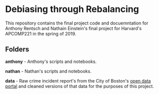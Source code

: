 # Debiasing through Rebalancing

This repository contains the final project code and docuemntation for Anthony Rentsch and Nathain Einstein's final project for Harvard's APCOMP221 in the spring of 2019.

## Folders

**anthony** - Anthony's scripts and notebooks.

**nathan** - Nathan's scripts and notebooks.

**data** - Raw crime incident report's from the City of Boston's [open data portal](https://data.boston.gov/dataset/crime-incident-reports-august-2015-to-date-source-new-system/resource/12cb3883-56f5-47de-afa5-3b1cf61b257b) and cleaned versions of that data for the purposes of this project.

